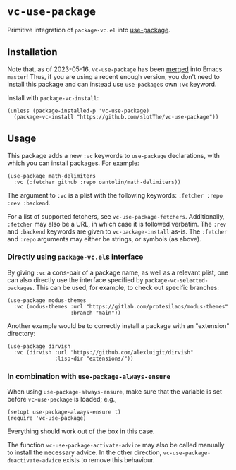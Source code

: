 # `vc-use-package`

Primitive integration of `package-vc.el` into [use-package].

## Installation

Note that, as of 2023-05-16, `vc-use-package` has been
[merged](https://git.savannah.gnu.org/cgit/emacs.git/commit/?id=2ce279680bf9c1964e98e2aa48a03d6675c386fe)
into Emacs `master`!
Thus, if you are using a recent enough version,
you don't need to install this package and can instead use `use-package`s own `:vc` keyword.

Install with `package-vc-install`:

``` emacs-lisp
(unless (package-installed-p 'vc-use-package)
  (package-vc-install "https://github.com/slotThe/vc-use-package"))
```

## Usage

This package adds a new `:vc` keywords to `use-package` declarations,
with which you can install packages.  For example:

``` emacs-lisp
(use-package math-delimiters
  :vc (:fetcher github :repo oantolin/math-delimiters))
```

The argument to `:vc` is a plist with the following keywords: `:fetcher
:repo :rev :backend`.

For a list of supported fetchers, see `vc-use-package-fetchers`.
Additionally, `:fetcher` may also be a URL, in which case it is followed
verbatim.  The `:rev` and `:backend` keywords are given to
`vc-package-install` as-is.  The `:fetcher` and `:repo` arguments may
either be strings, or symbols (as above).

### Directly using `package-vc.el`s interface

By giving `:vc` a cons-pair of a package name, as well as a relevant
plist, one can also directly use the interface specified by
`package-vc-selected-packages`.  This can be used, for example, to check
out specific branches:

``` emacs-lisp
(use-package modus-themes
  :vc (modus-themes :url "https://gitlab.com/protesilaos/modus-themes"
                    :branch "main"))
```

Another example would be to correctly install a package with an
"extension" directory:

``` emacs-lisp
(use-package dirvish
  :vc (dirvish :url "https://github.com/alexluigit/dirvish"
               :lisp-dir "extensions/"))
```

### In combination with `use-package-always-ensure`

When using `use-package-always-ensure`, make sure that the variable is
set before `vc-use-package` is loaded; e.g.,

``` emacs-lisp
(setopt use-package-always-ensure t)
(require 'vc-use-package)
```

Everything should work out of the box in this case.

The function `vc-use-package-activate-advice` may also be called manually to install the necessary advice.
In the other direction, `vc-use-package-deactivate-advice` exists to remove this behaviour.

[use-package]: https://github.com/jwiegley/use-package/
